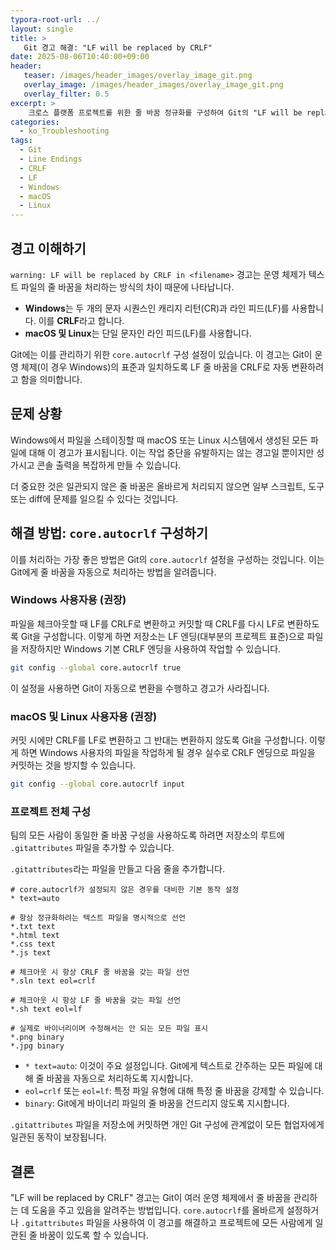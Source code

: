 ```yaml
---
typora-root-url: ../
layout: single
title: >
   Git 경고 해결: "LF will be replaced by CRLF"
date: 2025-08-06T10:40:00+09:00
header:
   teaser: /images/header_images/overlay_image_git.png
   overlay_image: /images/header_images/overlay_image_git.png
   overlay_filter: 0.5
excerpt: >
    크로스 플랫폼 프로젝트를 위한 줄 바꿈 정규화를 구성하여 Git의 "LF will be replaced by CRLF" 경고를 이해하고 해결하는 방법을 알아보세요.
categories:
  - ko_Troubleshooting
tags:
  - Git
  - Line Endings
  - CRLF
  - LF
  - Windows
  - macOS
  - Linux
---
```


## 경고 이해하기

`warning: LF will be replaced by CRLF in <filename>` 경고는 운영 체제가 텍스트 파일의 줄 바꿈을 처리하는 방식의 차이 때문에 나타납니다.

-   **Windows**는 두 개의 문자 시퀀스인 캐리지 리턴(CR)과 라인 피드(LF)를 사용합니다. 이를 **CRLF**라고 합니다.
-   **macOS 및 Linux**는 단일 문자인 라인 피드(LF)를 사용합니다.

Git에는 이를 관리하기 위한 `core.autocrlf` 구성 설정이 있습니다. 이 경고는 Git이 운영 체제(이 경우 Windows)의 표준과 일치하도록 LF 줄 바꿈을 CRLF로 자동 변환하려고 함을 의미합니다.

## 문제 상황

Windows에서 파일을 스테이징할 때 macOS 또는 Linux 시스템에서 생성된 모든 파일에 대해 이 경고가 표시됩니다. 이는 작업 중단을 유발하지는 않는 경고일 뿐이지만 성가시고 콘솔 출력을 복잡하게 만들 수 있습니다.

더 중요한 것은 일관되지 않은 줄 바꿈은 올바르게 처리되지 않으면 일부 스크립트, 도구 또는 diff에 문제를 일으킬 수 있다는 것입니다.

## 해결 방법: `core.autocrlf` 구성하기

이를 처리하는 가장 좋은 방법은 Git의 `core.autocrlf` 설정을 구성하는 것입니다. 이는 Git에게 줄 바꿈을 자동으로 처리하는 방법을 알려줍니다.

### Windows 사용자용 (권장)

파일을 체크아웃할 때 LF를 CRLF로 변환하고 커밋할 때 CRLF를 다시 LF로 변환하도록 Git을 구성합니다. 이렇게 하면 저장소는 LF 엔딩(대부분의 프로젝트 표준)으로 파일을 저장하지만 Windows 기본 CRLF 엔딩을 사용하여 작업할 수 있습니다.

```bash
git config --global core.autocrlf true
```

이 설정을 사용하면 Git이 자동으로 변환을 수행하고 경고가 사라집니다.

### macOS 및 Linux 사용자용 (권장)

커밋 시에만 CRLF를 LF로 변환하고 그 반대는 변환하지 않도록 Git을 구성합니다. 이렇게 하면 Windows 사용자의 파일을 작업하게 될 경우 실수로 CRLF 엔딩으로 파일을 커밋하는 것을 방지할 수 있습니다.

```bash
git config --global core.autocrlf input
```

### 프로젝트 전체 구성

팀의 모든 사람이 동일한 줄 바꿈 구성을 사용하도록 하려면 저장소의 루트에 `.gitattributes` 파일을 추가할 수 있습니다.

`.gitattributes`라는 파일을 만들고 다음 줄을 추가합니다.

```gitattributes
# core.autocrlf가 설정되지 않은 경우를 대비한 기본 동작 설정
* text=auto

# 항상 정규화하려는 텍스트 파일을 명시적으로 선언
*.txt text
*.html text
*.css text
*.js text

# 체크아웃 시 항상 CRLF 줄 바꿈을 갖는 파일 선언
*.sln text eol=crlf

# 체크아웃 시 항상 LF 줄 바꿈을 갖는 파일 선언
*.sh text eol=lf

# 실제로 바이너리이며 수정해서는 안 되는 모든 파일 표시
*.png binary
*.jpg binary
```

-   `* text=auto`: 이것이 주요 설정입니다. Git에게 텍스트로 간주하는 모든 파일에 대해 줄 바꿈을 자동으로 처리하도록 지시합니다.
-   `eol=crlf` 또는 `eol=lf`: 특정 파일 유형에 대해 특정 줄 바꿈을 강제할 수 있습니다.
-   `binary`: Git에게 바이너리 파일의 줄 바꿈을 건드리지 않도록 지시합니다.

`.gitattributes` 파일을 저장소에 커밋하면 개인 Git 구성에 관계없이 모든 협업자에게 일관된 동작이 보장됩니다.

## 결론

"LF will be replaced by CRLF" 경고는 Git이 여러 운영 체제에서 줄 바꿈을 관리하는 데 도움을 주고 있음을 알려주는 방법입니다. `core.autocrlf`를 올바르게 설정하거나 `.gitattributes` 파일을 사용하여 이 경고를 해결하고 프로젝트에 모든 사람에게 일관된 줄 바꿈이 있도록 할 수 있습니다.
